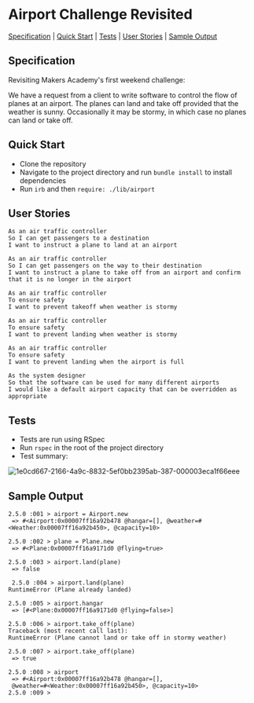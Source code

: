 # Airport Challenge Revisited

[Specification](#spec) | [Quick Start](#quickstart) | [Tests](#tests) | [User Stories](#stories) | [Sample Output](#sample-output)

## Specification
<a id="spec"></a>
Revisiting Makers Academy's first weekend challenge:

We have a request from a client to write software to control the flow of planes at an airport. The planes can land and take off provided that the weather is sunny. Occasionally it may be stormy, in which case no planes can land or take off.


## Quick Start
<a id="quickstart"></a>
- Clone the repository
- Navigate to the project directory and run ```bundle install``` to install dependencies
- Run ```irb``` and then ```require: ./lib/airport```

## User Stories
<a id="stories"></a>

```
As an air traffic controller
So I can get passengers to a destination
I want to instruct a plane to land at an airport
```

```
As an air traffic controller
So I can get passengers on the way to their destination
I want to instruct a plane to take off from an airport and confirm that it is no longer in the airport
```

```
As an air traffic controller
To ensure safety
I want to prevent takeoff when weather is stormy
```

```
As an air traffic controller
To ensure safety
I want to prevent landing when weather is stormy
```

```
As an air traffic controller
To ensure safety
I want to prevent landing when the airport is full
```

```
As the system designer
So that the software can be used for many different airports
I would like a default airport capacity that can be overridden as appropriate
```

## Tests
<a id="tests"></a>
- Tests are run using RSpec
- Run ```rspec``` in the root of the project directory
- Test summary:

![1e0cd667-2166-4a9c-8832-5ef0bb2395ab-387-000003eca1f66eee](https://user-images.githubusercontent.com/29439776/44202568-a9040700-a14c-11e8-9371-70c9e85859ae.jpg)

## Sample Output
<a id="sample-output"></a>

```
2.5.0 :001 > airport = Airport.new
 => #<Airport:0x00007ff16a92b478 @hangar=[], @weather=#<Weather:0x00007ff16a92b450>, @capacity=10>

2.5.0 :002 > plane = Plane.new
 => #<Plane:0x00007ff16a9171d0 @flying=true>

2.5.0 :003 > airport.land(plane)
 => false

 2.5.0 :004 > airport.land(plane)
RuntimeError (Plane already landed)

2.5.0 :005 > airport.hangar
 => [#<Plane:0x00007ff16a9171d0 @flying=false>]

2.5.0 :006 > airport.take_off(plane)
Traceback (most recent call last):
RuntimeError (Plane cannot land or take off in stormy weather)

2.5.0 :007 > airport.take_off(plane)
 => true

2.5.0 :008 > airport
 => #<Airport:0x00007ff16a92b478 @hangar=[],
 @weather=#<Weather:0x00007ff16a92b450>, @capacity=10>
2.5.0 :009 >
```

